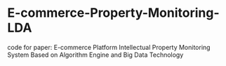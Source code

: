 # E-commerce-Property-Monitoring-LDA

code for paper: E-commerce Platform Intellectual Property Monitoring System Based on Algorithm Engine and Big Data Technology
